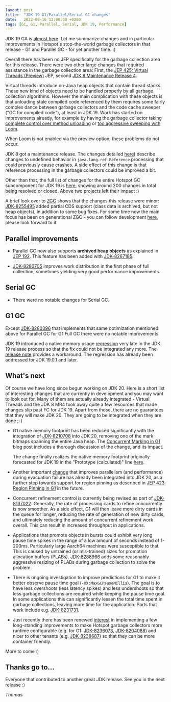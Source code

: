 ```yaml
---
layout: post
title:  "JDK 19 G1/Parallel/Serial GC changes"
date:   2022-09-16 12:00:00 +0200
tags: [GC, G1, Parallel, Serial, JDK 19, Performance]
---
```


JDK 19 GA is [almost here](https://openjdk.java.net/projects/jdk/19/). Let me summarize changes and in particular improvements in Hotspot´s stop-the-world garbage collectors in that release - G1 and Parallel GC - for yet another time. :)

Overall there has been no JEP specifically for the garbage collection area for this release. There were two other large changes that required assistance in the garbage collection area: First, the [JEP 425: Virtual Threads (Preview)](https://openjdk.org/jeps/425) JEP, second [JDK 8 Maintenance Release 4](https://jdk.java.net/java-se-ri/8-MR4).

Virtual threads introduce on-Java heap objects that contain thread stacks. These new kind of objects need to be handled properly by all garbage collection algorithms. However the main complication with these objects is that unloading stale compiled code referenced by them requires some fairly complex dance between garbage collectors and the code cache sweeper ("GC for compiled code"), at least in JDK 19. Work has started on improvements already, for example by having the garbage collector taking [complete control over method unloading](https://bugs.openjdk.org/browse/JDK-8290025) or [too aggressive sweeping with Loom](https://bugs.openjdk.org/browse/JDK-8284404).

When Loom is not enabled via the preview option, these problems do not occur.

JDK 8 got a maintenance release. The changes detailed [here](https://jcp.org/aboutJava/communityprocess/maintenance/jsr337/jsr337-mr4-changes.html)) describe changes to undefined behavior in `java.lang.ref.Reference` processing that could previously cause crashes. A side effect of this change is that reference processing in the garbage collectors could be improved a bit.

Other than that, the full list of changes for the entire Hotspot GC subcomponent for JDK 19 is [here](https://bugs.openjdk.org/issues/?jql=project%20%3D%20JDK%20AND%20issuetype%20in%20standardIssueTypes()%20AND%20status%20in%20(Resolved%2C%20Closed)%20AND%20fixVersion%20%3D%20%2219%22%20AND%20component%20%3D%20hotspot%20AND%20Subcomponent%20in%20(gc%2C%20gc%2C%20gc%2C%20gc%2C%20gc)), showing around 200 changes in total being resolved or closed. Above two projects left their impact :)

A brief look over to [ZGC](https://wiki.openjdk.java.net/display/zgc/Main) shows that the changes this release were minor: [JDK-8255495](https://bugs.openjdk.org/browse/JDK-8255495) added partial CDS support (class data is archived, but not heap objects), in addition to some bug fixes. For some time now the main focus has been on generational ZGC - you can follow development [here](https://github.com/openjdk/zgc/tree/zgc_generational), please look forward to it.

## Parallel improvements

  * Parallel GC now also supports **archived heap objects** as explained in [JEP 192](https://openjdk.java.net/jeps/192). This feature has been added with [JDK-8267185](https://bugs.openjdk.org/browse/JDK-8274788).

  * [JDK-8280705](https://bugs.openjdk.org/browse/JDK-8280705) improves work distribution in the first phase of full collection, sometimes yielding very good performance improvements.

## Serial GC

 * There were no notable changes for Serial GC.

## G1 GC ##

Except [JDK-8280396](https://bugs.openjdk.org/browse/JDK-8280396) that implements that same optimization mentioned above for Parallel GC for G1 Full GC there were no notable improvements.

JDK 19 introduced a native memory usage [regression](https://bugs.openjdk.org/browse/JDK-8292654) very late in the JDK 19 release process so that the fix could not be integrated any more. The [release note](https://bugs.openjdk.org/browse/JDK-8293707) provides a workaround. The regression has already been addressed for JDK 19.0.1 and later.

## What's next

Of course we have long since begun working on JDK 20. Here is a short list of interesting changes that are currently in development and you may want to look out for. Many of them are actually already integrated - Virtual Threads and the JDK 8 MR4 took away quite a few resources that made changes slip past FC for JDK 19. Apart from those, there are no guarantees that they will make JDK 20. They are going to be integrated when they are done ;-)

  * G1 native memory footprint has been reduced significantly with the integration of [JDK-8210708](https://bugs.openjdk.java.net/browse/JDK-8210708) into JDK 20, removing one of the mark bitmaps spanning the entire Java heap. The [Concurrent Marking in G1](/2022/08/04/concurrent-marking.html) blog post includes a thorough discussion of the change, and its impact.
  
    The change finally realizes the native memory footprint originally forecasted for JDK 19 in the "Prototype (calculated)" line [here](/2022/03/14/jdk18-g1-parallel-gc-changes.html#memory-usage-jdk19-forecast).

  * Another important [change](https://bugs.openjdk.org/browse/JDK-8256265) that improves parallelism (and performance) during evacuation failure has already been integrated into JDK 20, as a further step towards support for region pinning as described in [JEP 423: Region Pinning in G1](https://openjdk.org/jeps/423) in the future.

  * Concurrent refinement control is currently being revised as part of [JDK-8137022](https://bugs.openjdk.org/browse/JDK-8137022). Generally, the rate of processing cards to refine concurrently is now smoother. As a side effect, G1 will then leave more dirty cards in the queue for longer, reducing the rate of generation of new dirty cards, and ultimately reducing the amount of concurrent refinement work overall. This can result in increased throughput in applications.

  * Applications that promote objects in bursts could exhibit very long pause time spikes in the range of a low amount of seconds instead of 1-200ms. Particularly large Aarch64 machines were susceptible to that. This is caused by untrained (or mis-trained) sizes for promotion allocation buffers (PLABs). [JDK-8288966](https://bugs.openjdk.org/browse/JDK-8288966) adds some reasonably aggressive resizing of PLABs during garbage collection to solve the problem.
  
  * There is ongoing investigation to improve predictions for G1 to make it better observe pause time goal (`-XX:MaxGCPauseMillis`). The goal is to have less overshoots (less latency spikes) and less undershoots so that less garbage collections are required while keeping the pause time goal. In some applications this can significantly lessen the total time spent in garbage collections, leaving more time for the application. Parts that work include e.g. [JDK-8231731](https://bugs.openjdk.org/browse/JDK-8231731).

  * Just recently there has been renewed [interest](https://mail.openjdk.org/pipermail/hotspot-dev/2022-September/064190.html) in implementing a few long-standing improvements to make Hotspot garbage collectors more runtime configurable (e.g. for G1: [JDK-8236073](https://bugs.openjdk.org/browse/JDK-8236073), [JDK-8204088](https://bugs.openjdk.org/browse/JDK-8204088)) and nicer to other tenants (e.g. [JDK-8238687](https://bugs.openjdk.org/browse/JDK-8238687)) so that they can be more container friendly.

More to come :)

## Thanks go to…

Everyone that contributed to another great JDK release. See you in the next release :)

*Thomas*

